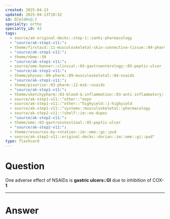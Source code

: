 ```yaml
---
created: 2025-04-13
updated: 2025-04-13T10:52
id: D}$[d#s@;I
specialty: ortho
specialty_id: 42
tags:
  - source/ak-original-decks::step-1::zanki-pharmacology
  - "source/ak-step1-v11:": 
  - theme/firstaid::11-musculoskeletal-skin-connective-tissue::04-pharm::05-nonsteroidal-anti-inflammatory-drugs
  - "source/ak-step1-v11:": 
  - theme/nbme::30
  - "source/ak-step1-v11:": 
  - source/ome-banner::clinical::03-gastroenterology::05-peptic-ulcer
  - "source/ak-step1-v11:": 
  - theme/physeo::09-pharm::09-musculoskeletal::04-nsaids
  - "source/ak-step1-v11:": 
  - theme/pixorize::03-pharm::12-msk::nsaids
  - "source/ak-step1-v11:": 
  - theme/sketchypharm::03-blood-&-inflammation::03-anti-inflammatory::01-nsaids
  - source/ak-step1-v11::^other::^expn
  - source/ak-step1-v11::^other::^highyield::1-highyield
  - source/ak-step1-v11::^systems::musculoskeletal::pharmacology
  - source/ak-step2-v11::!shelf::im::no-dupes
  - "source/ak-step2-v11:": 
  - theme/ome::03-gastrointestinal::05-peptic-ulcer
  - "source/ak-step2-v11:": 
  - theme/resources-by-rotation::im::ome::gi::pud
  - source/ak-step2-v11::original-decks::dorian::im::ome::gi::pud"
type: flashcard
---
```


# Question
One adverse effect of NSAIDs is **gastric ulcers::GI** due to inhibition of COX-**1**

---

# Answer

